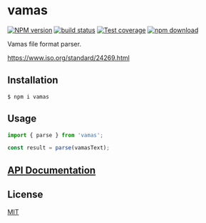 # vamas

[![NPM version][npm-image]][npm-url]
[![build status][ci-image]][ci-url]
[![Test coverage][codecov-image]][codecov-url]
[![npm download][download-image]][download-url]

Vamas file format parser.


https://www.iso.org/standard/24269.html



## Installation

`$ npm i vamas`

## Usage

```js
import { parse } from 'vamas';

const result = parse(vamasText);

```

## [API Documentation](https://cheminfo.github.io/vamas/)

## License

[MIT](./LICENSE)

[npm-image]: https://img.shields.io/npm/v/vamas.svg
[npm-url]: https://www.npmjs.com/package/vamas
[ci-image]: https://github.com/cheminfo/vamas/workflows/Node.js%20CI/badge.svg?branch=master
[ci-url]: https://github.com/cheminfo/vamas/actions?query=workflow%3A%22Node.js+CI%22
[codecov-image]: https://img.shields.io/codecov/c/github/cheminfo/vamas.svg
[codecov-url]: https://codecov.io/gh/cheminfo/vamas
[download-image]: https://img.shields.io/npm/dm/vamas.svg
[download-url]: https://www.npmjs.com/package/vamas
